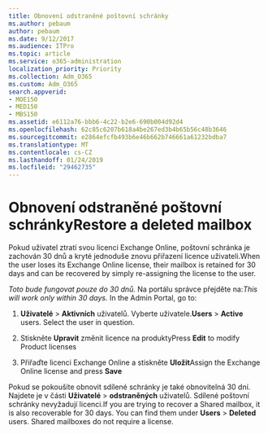 ```yaml
---
title: Obnovení odstraněné poštovní schránky
ms.author: pebaum
author: pebaum
ms.date: 9/12/2017
ms.audience: ITPro
ms.topic: article
ms.service: o365-administration
localization_priority: Priority
ms.collection: Adm_O365
ms.custom: Adm_O365
search.appverid:
- MOE150
- MED150
- MBS150
ms.assetid: e6112a76-bbb6-4c22-b2e6-690b004d92d4
ms.openlocfilehash: 62c85c6207b618a4be267ed3b4b65b56c48b3646
ms.sourcegitcommit: e2864efcfb493b6e46b662b746661a61232bdba7
ms.translationtype: MT
ms.contentlocale: cs-CZ
ms.lasthandoff: 01/24/2019
ms.locfileid: "29462735"
---
```

# <a name="restore-a-deleted-mailbox"></a><span data-ttu-id="868bc-102">Obnovení odstraněné poštovní schránky</span><span class="sxs-lookup"><span data-stu-id="868bc-102">Restore a deleted mailbox</span></span>

<span data-ttu-id="868bc-103">Pokud uživatel ztratí svou licenci Exchange Online, poštovní schránka je zachován 30 dnů a kryté jednoduše znovu přiřazení licence uživateli.</span><span class="sxs-lookup"><span data-stu-id="868bc-103">When the user loses its Exchange Online license, their mailbox is retained for 30 days and can be recovered by simply re-assigning the license to the user.</span></span>
  
 <span data-ttu-id="868bc-p101">*Toto bude fungovat pouze do 30 dnů.*  Na portálu správce přejděte na:</span><span class="sxs-lookup"><span data-stu-id="868bc-p101">*This will work only within 30 days.*  In the Admin Portal, go to:</span></span> 
  
1. <span data-ttu-id="868bc-p102">**Uživatelé** \> **Aktivních** uživatelů. Vyberte uživatele.</span><span class="sxs-lookup"><span data-stu-id="868bc-p102">**Users** \> **Active** users. Select the user in question.</span></span> 
    
2. <span data-ttu-id="868bc-108">Stiskněte **Upravit** změnit licence na produkty</span><span class="sxs-lookup"><span data-stu-id="868bc-108">Press **Edit** to modify Product licenses</span></span> 
    
3. <span data-ttu-id="868bc-109">Přiřaďte licenci Exchange Online a stiskněte **Uložit**</span><span class="sxs-lookup"><span data-stu-id="868bc-109">Assign the Exchange Online license and press **Save**</span></span>
    
<span data-ttu-id="868bc-p103">Pokud se pokoušíte obnovit sdílené schránky je také obnovitelná 30 dní. Najdete je v části **Uživatelé** \> **odstraněných** uživatelů. Sdílené poštovní schránky nevyžadují licenci.</span><span class="sxs-lookup"><span data-stu-id="868bc-p103">If you are trying to recover a Shared mailbox, it is also recoverable for 30 days. You can find them under **Users** \> **Deleted** users. Shared mailboxes do not require a license.</span></span> 
  

